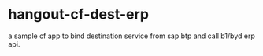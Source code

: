 # hangout-cf-dest-erp
a sample cf app to bind destination service from sap btp and call b1/byd erp api.
